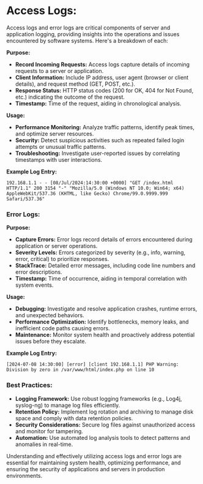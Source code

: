 # Access Logs:
Access logs and error logs are critical components of server and application logging, providing insights into the operations and issues encountered by software systems. Here's a breakdown of each:


**Purpose:**
- **Record Incoming Requests:** Access logs capture details of incoming requests to a server or application.
- **Client Information:** Include IP address, user agent (browser or client details), and request method (GET, POST, etc.).
- **Response Status:** HTTP status codes (200 for OK, 404 for Not Found, etc.) indicating the outcome of the request.
- **Timestamp:** Time of the request, aiding in chronological analysis.

**Usage:**
- **Performance Monitoring:** Analyze traffic patterns, identify peak times, and optimize server resources.
- **Security:** Detect suspicious activities such as repeated failed login attempts or unusual traffic patterns.
- **Troubleshooting:** Investigate user-reported issues by correlating timestamps with user interactions.

**Example Log Entry:**
```
192.168.1.1 - - [08/Jul/2024:14:30:00 +0000] "GET /index.html HTTP/1.1" 200 3154 "-" "Mozilla/5.0 (Windows NT 10.0; Win64; x64) AppleWebKit/537.36 (KHTML, like Gecko) Chrome/99.0.9999.999 Safari/537.36"
```

### Error Logs:

**Purpose:**
- **Capture Errors:** Error logs record details of errors encountered during application or server operations.
- **Severity Levels:** Errors categorized by severity (e.g., info, warning, error, critical) to prioritize responses.
- **StackTrace:** Detailed error messages, including code line numbers and error descriptions.
- **Timestamp:** Time of occurrence, aiding in temporal correlation with system events.

**Usage:**
- **Debugging:** Investigate and resolve application crashes, runtime errors, and unexpected behaviors.
- **Performance Optimization:** Identify bottlenecks, memory leaks, and inefficient code paths causing errors.
- **Maintenance:** Monitor system health and proactively address potential issues before they escalate.

**Example Log Entry:**
```
[2024-07-08 14:30:00] [error] [client 192.168.1.1] PHP Warning:  Division by zero in /var/www/html/index.php on line 10
```

### Best Practices:

- **Logging Framework:** Use robust logging frameworks (e.g., Log4j, syslog-ng) to manage log files efficiently.
- **Retention Policy:** Implement log rotation and archiving to manage disk space and comply with data retention policies.
- **Security Considerations:** Secure log files against unauthorized access and monitor for tampering.
- **Automation:** Use automated log analysis tools to detect patterns and anomalies in real-time.

Understanding and effectively utilizing access logs and error logs are essential for maintaining system health, optimizing performance, and ensuring the security of applications and servers in production environments.
